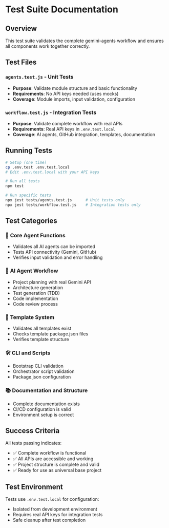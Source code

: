 # Test Suite Documentation

## Overview

This test suite validates the complete gemini-agents workflow and ensures all components work together correctly.

## Test Files

### `agents.test.js` - Unit Tests
- **Purpose**: Validate module structure and basic functionality
- **Requirements**: No API keys needed (uses mocks)
- **Coverage**: Module imports, input validation, configuration

### `workflow.test.js` - Integration Tests  
- **Purpose**: Validate complete workflow with real APIs
- **Requirements**: Real API keys in `.env.test.local`
- **Coverage**: AI agents, GitHub integration, templates, documentation

## Running Tests

```bash
# Setup (one time)
cp .env.test .env.test.local
# Edit .env.test.local with your API keys

# Run all tests
npm test

# Run specific tests
npx jest tests/agents.test.js      # Unit tests only
npx jest tests/workflow.test.js    # Integration tests only
```

## Test Categories

### 🔧 **Core Agent Functions**
- Validates all AI agents can be imported
- Tests API connectivity (Gemini, GitHub)
- Verifies input validation and error handling

### 🤖 **AI Agent Workflow**
- Project planning with real Gemini API
- Architecture generation
- Test generation (TDD)
- Code implementation
- Code review process

### 📁 **Template System**
- Validates all templates exist
- Checks template package.json files
- Verifies template structure

### 🛠️ **CLI and Scripts**
- Bootstrap CLI validation
- Orchestrator script validation
- Package.json configuration

### 📚 **Documentation and Structure**
- Complete documentation exists
- CI/CD configuration is valid
- Environment setup is correct

## Success Criteria

All tests passing indicates:
- ✅ Complete workflow is functional
- ✅ All APIs are accessible and working
- ✅ Project structure is complete and valid
- ✅ Ready for use as universal base project

## Test Environment

Tests use `.env.test.local` for configuration:
- Isolated from development environment
- Requires real API keys for integration tests
- Safe cleanup after test completion